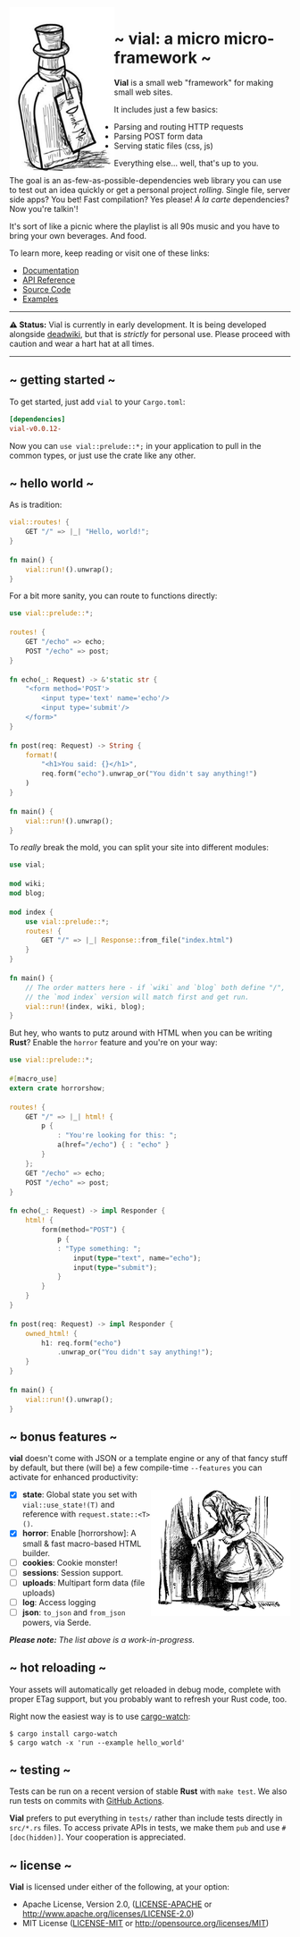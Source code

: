 <img src="./docs/img/drink-me.jpeg" alt="Drink Me." align="left" height="300" />

# ~ vial: a micro micro-framework ~

**Vial** is a small web "framework" for making small web sites.

It includes just a few basics:

- Parsing and routing HTTP requests
- Parsing POST form data
- Serving static files (css, js)

Everything else... well, that's up to you.

The goal is an as-few-as-possible-dependencies web library you can
use to test out an idea quickly or get a personal project _rolling_.
Single file, server side apps? You bet! Fast compilation? Yes please!
_À la carte_ dependencies? Now you're talkin'!

It's sort of like a picnic where the playlist is all 90s music and you
have to bring your own beverages. And food.

To learn more, keep reading or visit one of these links:

- [Documentation](https://vial.sh/)
- [API Reference](https://docs.rs/vial)
- [Source Code](https://github.com/xvxx/vial)
- [Examples](https://github.com/xvxx/vial/tree/master/examples)

---

**⚠ Status:** Vial is currently in early development. It is being
developed alongside [deadwiki], but that is _strictly_ for personal
use. Please proceed with caution and wear a hart hat at all times.

---

## ~ getting started ~

To get started, just add `vial` to your `Cargo.toml`:

```toml
[dependencies]
vial-v0.0.12-
```

Now you can `use vial::prelude::*;` in your application to pull in the
common types, or just use the crate like any other.

## ~ hello world ~

As is tradition:

```rust
vial::routes! {
    GET "/" => |_| "Hello, world!";
}

fn main() {
    vial::run!().unwrap();
}
```

For a bit more sanity, you can route to functions directly:

```rust
use vial::prelude::*;

routes! {
    GET "/echo" => echo;
    POST "/echo" => post;
}

fn echo(_: Request) -> &'static str {
    "<form method='POST'>
        <input type='text' name='echo'/>
        <input type='submit'/>
    </form>"
}

fn post(req: Request) -> String {
    format!(
        "<h1>You said: {}</h1>",
        req.form("echo").unwrap_or("You didn't say anything!")
    )
}

fn main() {
    vial::run!().unwrap();
}
```

To _really_ break the mold, you can split your site into different
modules:

```rust
use vial;

mod wiki;
mod blog;

mod index {
    use vial::prelude::*;
    routes! {
        GET "/" => |_| Response::from_file("index.html")
    }
}

fn main() {
    // The order matters here - if `wiki` and `blog` both define "/",
    // the `mod index` version will match first and get run.
    vial::run!(index, wiki, blog);
}
```

But hey, who wants to putz around with HTML when you can be writing
**Rust**? Enable the `horror` feature and you're on your way:

```rust
use vial::prelude::*;

#[macro_use]
extern crate horrorshow;

routes! {
    GET "/" => |_| html! {
        p {
            : "You're looking for this: ";
            a(href="/echo") { : "echo" }
        }
    };
    GET "/echo" => echo;
    POST "/echo" => post;
}

fn echo(_: Request) -> impl Responder {
    html! {
        form(method="POST") {
            p {
            : "Type something: ";
                input(type="text", name="echo");
                input(type="submit");
            }
        }
    }
}

fn post(req: Request) -> impl Responder {
    owned_html! {
        h1: req.form("echo")
            .unwrap_or("You didn't say anything!");
    }
}

fn main() {
    vial::run!().unwrap();
}
```

## ~ bonus features ~

**vial** doesn't come with JSON or a template engine or any of that
fancy stuff by default, but there (will be) a few compile-time
`--features` you can activate for enhanced productivity:

<img src="./docs/img/alice.jpeg" alt="Alice" align="right" width="250" />

- [x] **state**: Global state you set with `vial::use_state!(T)` and
      reference with `request.state::<T>()`.
- [x] **horror**: Enable [horrorshow]: A small & fast macro-based HTML
      builder.
- [ ] **cookies**: Cookie monster!
- [ ] **sessions**: Session support.
- [ ] **uploads**: Multipart form data (file uploads)
- [ ] **log**: Access logging
- [ ] **json**: `to_json` and `from_json` powers, via Serde.

_**Please note:** The list above is a work-in-progress._

## ~ hot reloading ~

Your assets will automatically get reloaded in debug mode, complete
with proper ETag support, but you probably want to refresh your Rust
code, too.

Right now the easiest way is to use [cargo-watch]:

    $ cargo install cargo-watch
    $ cargo watch -x 'run --example hello_world'

## ~ testing ~

Tests can be run on a recent version of stable **Rust** with
`make test`. We also run tests on commits with [GitHub
Actions][gh-build-action].

**Vial** prefers to put everything in `tests/` rather than include
tests directly in `src/*.rs` files. To access private APIs in tests,
we make them `pub` and use `#[doc(hidden)]`. Your cooperation is
appreciated.

## ~ license ~

**Vial** is licensed under either of the following, at your option:

- Apache License, Version 2.0, ([LICENSE-APACHE](LICENSE-APACHE) or
  http://www.apache.org/licenses/LICENSE-2.0)
- MIT License ([LICENSE-MIT](LICENSE-MIT) or
  http://opensource.org/licenses/MIT)

[cargo-watch]: https://crates.io/crates/cargo-watch
[horrowshow]: https://github.com/Stebalien/horrorshow-rs
[deadwiki]: https://github.com/xvxx/deadwiki
[gh-build-action]: https://github.com/xvxx/vial/actions?query=workflow%3Abuild
